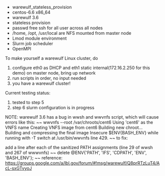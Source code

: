 * warewulf_stateless_provision
* centos-6.6 x86_64
* warewulf 3.6
* stateless provision
* passwd free ssh for all user across all nodes
* /home, /opt, /usr/local are NFS mounted from master node
* Lmod module environment
* Slurm job scheduler
* OpenMPI

To make yourself a warewulf Linux cluster, do 

1. configure eth0 as DHCP and eth1 static internal(172.16.2.250 for this demo) on master node, bring up network
2. run scripts in order, no input needed
3. you have a warewulf cluster!

Current testing status:

1. tested to step 5
2. step 6 slurm configuration is in progress


NOTE:
warewulf 3.6 has a bug in wwsh and wwvnfs script, which will cause errors like this:
~~
wwvnfs --root /var/chroots/cent6
Using 'cent6' as the VNFS name
Creating VNFS image from cent6
Building new chroot...
Building and compressing the final image
Insecure $ENV{BASH_ENV} while running with -T switch at /usr/bin/wwvnfs line 429.
~~
to fix: 

add a line after each of the sanitized PATH assignments (line 29 of wwsh and 267 of wwwvnfs)
~~
delete @ENV{'PATH', 'IFS', 'CDPATH', 'ENV', 'BASH_ENV'};
~~
reference: https://groups.google.com/a/lbl.gov/forum/#!msg/warewulf/Q8prRTzLuT4/AcL-sxGTvyoJ

